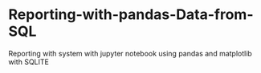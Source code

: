 # Reporting-with-pandas-Data-from-SQL
Reporting with system with jupyter notebook using pandas and matplotlib with SQLITE
